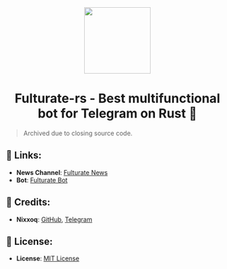 <div align="center">
  <img src="https://weever.my/_next/image?url=https%3A%2F%2Fcamo.githubusercontent.com%2Fa3662ea2d6a9a0b4ba2bfc2501db31c0815afd2c4d25ec3d29ad3b7aaac464ce%2F68747470733a2f2f63646e2e646973636f72646170702e636f6d2f6174746163686d656e74732f3732343938333636393131343134323735312f313336303330383531303737363336353230382f6368616e6e656c73345f70726f66696c652e6a70673f65783d36376661613538362669733d363766393534303626686d3d6366616562303939656438333961313932333735663863316134636636313134363037303165623231343137383965313438336534366434373830643661323626&w=640&q=75" width="150">
  <h1>Fulturate-rs - Best multifunctional bot for Telegram on Rust 🤖</h1>
</div>

> Archived due to closing source code.

## 🔗 Links:
- **News Channel**: [Fulturate News](https://t.me/FulturateNews)
- **Bot**: [Fulturate Bot](https://t.me/FulturateBot)

## 💖 Credits:
- **Nixxoq**: [GitHub](https://github.com/nixxoq), [Telegram](https://t.me/nixxoq)

## 📄 License:
- **License**: [MIT License](https://github.com/Fulturate/bot/blob/main/LICENSE)
